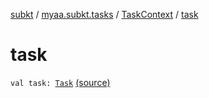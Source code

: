 [subkt](../../index.md) / [myaa.subkt.tasks](../index.md) / [TaskContext](index.md) / [task](./task.md)

# task

`val task: `[`Task`](https://docs.gradle.org/current/javadoc/org/gradle/api/Task.html) [(source)](https://github.com/Myaamori/SubKt/blob/0.1.13/src/main/kotlin/myaa/subkt/tasks/plugin.kt#L216)